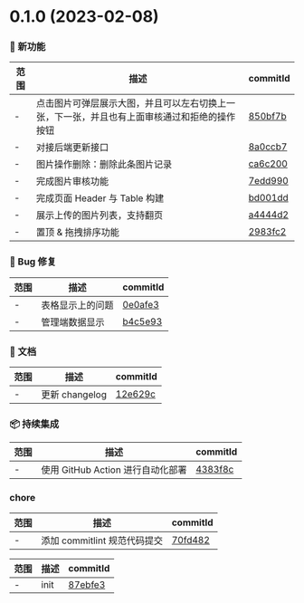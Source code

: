 # 0.1.0 (2023-02-08)

### 🌟 新功能
范围|描述|commitId
--|--|--
 - | 点击图⽚可弹层展示⼤图，并且可以左右切换上⼀张，下⼀张，并且也有上⾯审核通过和拒绝的操作按钮 | [850bf7b](https://github.com/picture-waterfall/picture-waterfall-admin/commit/850bf7b)
 - | 对接后端更新接口 | [8a0ccb7](https://github.com/picture-waterfall/picture-waterfall-admin/commit/8a0ccb7)
 - | 图⽚操作删除：删除此条图⽚记录 | [ca6c200](https://github.com/picture-waterfall/picture-waterfall-admin/commit/ca6c200)
 - | 完成图片审核功能 | [7edd990](https://github.com/picture-waterfall/picture-waterfall-admin/commit/7edd990)
 - | 完成页面 Header 与 Table 构建 | [bd001dd](https://github.com/picture-waterfall/picture-waterfall-admin/commit/bd001dd)
 - | 展示上传的图⽚列表，⽀持翻⻚ | [a4444d2](https://github.com/picture-waterfall/picture-waterfall-admin/commit/a4444d2)
 - | 置顶 & 拖拽排序功能 | [2983fc2](https://github.com/picture-waterfall/picture-waterfall-admin/commit/2983fc2)


### 🐛 Bug 修复
范围|描述|commitId
--|--|--
 - | 表格显示上的问题 | [0e0afe3](https://github.com/picture-waterfall/picture-waterfall-admin/commit/0e0afe3)
 - | 管理端数据显示 | [b4c5e93](https://github.com/picture-waterfall/picture-waterfall-admin/commit/b4c5e93)


### 📝 文档
范围|描述|commitId
--|--|--
 - | 更新 changelog | [12e629c](https://github.com/picture-waterfall/picture-waterfall-admin/commit/12e629c)


### 📦 持续集成
范围|描述|commitId
--|--|--
 - | 使用 GitHub Action 进行自动化部署 | [4383f8c](https://github.com/picture-waterfall/picture-waterfall-admin/commit/4383f8c)


### chore
范围|描述|commitId
--|--|--
 - | 添加 commitlint 规范代码提交 | [70fd482](https://github.com/picture-waterfall/picture-waterfall-admin/commit/70fd482)


范围|描述|commitId
--|--|--
 - | init | [87ebfe3](https://github.com/picture-waterfall/picture-waterfall-admin/commit/87ebfe3)

